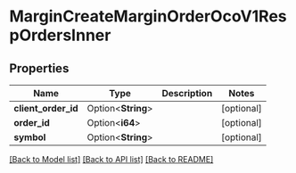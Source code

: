 # MarginCreateMarginOrderOcoV1RespOrdersInner

## Properties

Name | Type | Description | Notes
------------ | ------------- | ------------- | -------------
**client_order_id** | Option<**String**> |  | [optional]
**order_id** | Option<**i64**> |  | [optional]
**symbol** | Option<**String**> |  | [optional]

[[Back to Model list]](../README.md#documentation-for-models) [[Back to API list]](../README.md#documentation-for-api-endpoints) [[Back to README]](../README.md)


